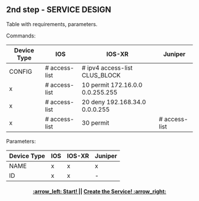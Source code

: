 ## 2nd step - SERVICE DESIGN

Table with requirements, parameters.

Commands:

Device Type | IOS  | IOS-XR | Juniper
------------ | ------------- | ------------- | -------------
CONFIG | # access-list | # ipv4 access-list CLUS_BLOCK  
x | # access-list |   10 permit 172.16.0.0 0.0.255.255  
x | # access-list |   20 deny 192.168.34.0 0.0.0.255  
x | # access-list |   30 permit  | # access-list

Parameters:

Device Type | IOS  | IOS-XR | Juniper
------------ | ------------- | ------------- | -------------
NAME | x | x | x
ID | x | x | -

<h4 align="center"> <a href="/readme/3.md"> :arrow_left: Start! </a> || <a href="/readme/5.md"> Create the Service! :arrow_right: </a> </h4>
